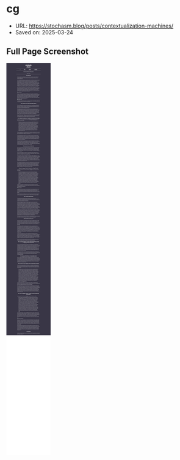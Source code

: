 # cg

- URL: https://stochasm.blog/posts/contextualization-machines/
- Saved on: 2025-03-24

## Full Page Screenshot

![Full Page Screenshot](links/2025-03-24-cg-2025-03-24T08-35-06-053Z/fullpage.png)

